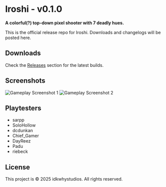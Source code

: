 # Iroshi - v0.1.0

**A colorful(?) top-down pixel shooter with 7 deadly hues.**

This is the official release repo for Iroshi. Downloads and changelogs will be posted here.

## Downloads

Check the [Releases](https://github.com/idk-why-studios/iroshi/releases) section for the latest builds.

## Screenshots
![Gameplay Screenshot 1](https://github.com/user-attachments/assets/9e4ca5f0-d1b8-4d77-a9e4-ec7cc66a0741)
![Gameplay Screenshot 2](https://github.com/user-attachments/assets/fb71b2f4-5c98-4918-b1d0-b8f359b2bf5c)


## Playtesters
- sarpp
- SoloHollow
- dcdunkan
- Chief_Gamer
- DayReez
- Padu
- riebeck

## License
This project is © 2025 idkwhystudios. All rights reserved.

